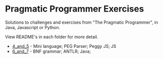 # Pragmatic Programmer Exercises

Solutions to challenges and exercises from "The Pragmatic Programmer", in Java, Javascript or Python.

View README's in each folder for more detail.

- [4_and_5](./4_and_5) - Mini language; PEG Parser; Peggy JS; JS 
- [6_and_7](./6_and_7) - BNF grammar; ANTLR; Java; 

